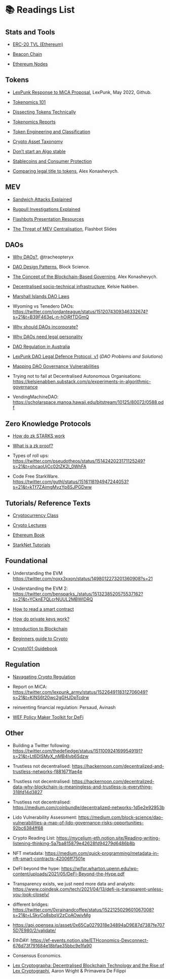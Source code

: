 # 📚 Readings List

## Stats and Tools

- [ERC-20 TVL (Ethereum)](https://ultrasound.money)

- [Beacon Chain](https://twitter.com/superphiz/status/1512770843285327875?s=21&t=RMgFuOl3LvGBK1rwFC_51Q)

- [Ethereum Nodes](https://www.ethernodes.org)


## Tokens
- [LexPunk Response to MiCA Proposal](https://github.com/LeXpunK-Army/MiCA-GUIDANCE/blob/main/LexPunkMiCAReport.pdf), LexPunk, May 2022, Github. 

- [Tokenomics 101](https://every.to/almanack/tokenomics-101)

- [Dissecting Tokens Technically](https://github.com/ethereumbook/ethereumbook/blob/develop/10tokens.asciidoc)

- [Tokenomics Reports](https://tokenomicsdao.com/)

- [Token Engineering and Classification](https://ahitchhikers.substack.com/p/how-can-we-understand-and-classify)

- [Crypto Asset Taxonomy](https://www.researchgate.net/publication/342262387_Proposal_for_a_Comprehensive_Crypto_Asset_Taxonomy)

- [Don’t start an Algo stable](https://twitter.com/ben_chain/status/1524065802772787201?s=21&t=jJI5k159T7uIvAwzDx6w2g)

- [Stablecoins and Consumer Protection](https://lexdao.substack.com/p/stable-act-a-legal-engineers-perspective?s=r)

- [Comparing legal title to tokens](https://doi.org/10.1007/978-3-662-58820-8_23), Alex Konashevych.


## MEV

- [Sandwich Attacks Explained](https://twitter.com/0x_beans/status/1505181554351378439?s=21)

- [Rugpull Investigations Explained](https://twitter.com/exlawyernft/status/1507194315675643925?s=21)

- [Flashbots Presentation Resources](https://flashbots.notion.site/flashbots/mev-day-836f88806995412dabc1c7bb7ce4e830)

- [The Threat of MEV Centralisation](https://docs.google.com/presentation/d/10I5nDokdO_KR94way-QfcD8ucroOLkHczSMOBWUMYME/edit#slide=id.p), Flashbot Slides  


## DAOs

- [Why DAOs?](https://twitter.com/tracheopteryx/status/1511000392552763399?s=21&t=6T-CG-32b7g-VBnH5RzN4A), @tracheopteryx
 
- [DAO Design Patterns](https://medium.com/block-science/dao-design-patterns-1193a694fb55), Block Science.

- [The Concept of the Blockchain-Based Governing](https://www.researchgate.net/profile/Yousef-Forti-2/publication/317638956_A_New_Model_for_E-Government_in_Local_Level_Administrations/links/5945306fa6fdccb93ab86fe6/A-New-Model-for-E-Government-in-Local-Level-Administrations.pdf#page=96), Alex Konashevych.

- [Decentralised socio-technical infrastructure](https://kelsienabben.substack.com/p/towards-a-model-of-resilience-in), Kelsie Nabben.

- [Marshall Islands DAO Laws](https://banklessdao.substack.com/p/legal-entity-solutions-for-daos-decentralized?s=r)

- Wyoming vs Tenedero DAOs: https://twitter.com/jordanteague/status/1512074309346332674?s=21&t=B39F463eL-n-hOiRfTDGmQ

- [Why should DAOs incorporate?](https://thedefiant.io/daos-unlimited-liability-risks/)

- [Why DAOs need legal personality](https://unchainedpodcast.com/can-a-dao-go-to-court-according-to-two-dao-legal-experts-probably/)

- [DAO Regulation in Australia](https://cointelegraph.com/news/dao-regulation-in-australia-issues-and-solutions-part-1)

- [LexPunk DAO Legal Defence Protocol, v1]() (*DAO Problems and Solutions*)

- [Mapping DAO Governance Vulnerabilities](https://kelsienabben.substack.com/p/dao-vulnerabilities-a-multi-scale)

- Trying not to fail at Decentralised Autonomous Organisations: https://kelsienabben.substack.com/p/experiments-in-algorithmic-governance

- VendingMachineDAO: https://scholarspace.manoa.hawaii.edu/bitstream/10125/80072/0588.pdf


## Zero Knowledge Protocols
         
- [How do zk STARKS work](https://twitter.com/liamzebedee/status/1515985033856974851?s=21&t=kVDH-P-3pLilutH5iQAzeA)

- [What is a zk proof?](https://twitter.com/odin_free/status/1501914340986871813?s=21&t=kVDH-P-3pLilutH5iQAzeA)

- Types of roll ups: https://twitter.com/pseudotheos/status/1514242023171125249?s=21&t=ohcaoUjCc02tZK2l_0WhFA

- Code Free StarkWare. https://twitter.com/guthl/status/1516118194947244053?s=21&t=kTf7ZAimgMvzYp8SJPGDww


## Tutorials/ Reference Texts
- [Cryptocurrency Class](https://cryptocurrencyclass.github.io)

- [Crypto Lectures](Cryptolectures.io)

- [Ethereum Book](https://github.com/ethereumbook/ethereumbook)

- [StarkNet Tutorials](https://twitter.com/henrilieutaud/status/1514875761685151755?s=21&t=kVDH-P-3pLilutH5iQAzeA)


## Foundational

- Understanding the EVM https://twitter.com/noxx3xxon/status/1498012273201360908?s=21

- Understanding the EVM 2: https://twitter.com/bensparks_/status/1513238520575537162?s=21&t=YCknE7QLcrNUUL2MBWIDRQ

- [How to read a smart contract](https://twitter.com/giaset/status/1480684584253542404?s=21)

- [How do private keys work?](https://shapeshift.com/library/unlocking-the-mysteries-of-private-keys)

- [Introduction to Blockchain](https://bitsonblocks.net/2015/09/09/gentle-introduction-blockchain-technology/)

- [Beginners guide to Crypto](https://twitter.com/tayvano_/status/1509380091184246784?s=21&t=_fY0rl40t5Jq3jz1CHVNHg)

- [Crypto101 Guidebook](https://cryptocanal.org/wp-content/uploads/2021/12/Crypto-101-Guidebook-.pdf)


## Regulation

- [Navagating Crypto Regulation](https://calblockchain.mirror.xyz/2jApCnHJElssho7cgZ6YXVVzkFV_AfpXttD_KBhq8TI)

- Report on MiCA: https://twitter.com/lexpunk_army/status/1522649118312706049?s=21&t=KINS6t20wc2gGHJDpTcdrw

- reinventing financial regulation: Persaud, Avinash 

- [WEF Policy Maker Toolkit for DeFi](https://www3.weforum.org/docs/WEF_DeFi_Policy_Maker_Toolkit_2021.pdf)


## Other

- Building a Twitter following: https://twitter.com/thedefiedge/status/1511009241699549191?s=21&t=Lt6DlSMyX_nMB4Ivb6Sdzw

- Trustless not decentralised: https://hackernoon.com/decentralized-and-trustless-networks-f881671fae4e

- Trustless not decentralised: https://hackernoon.com/decentralized-data-why-blockchain-is-meaningless-and-trustless-is-everything-318fd14d3827

- Trustless not decentralised: https://medium.com/coinbundle/decentralized-networks-1d5e2e92953b

- Lido Vulnerability Assessment: https://medium.com/block-science/dao-vulnerabilities-a-map-of-lido-governance-risks-opportunities-92bc6384ff68

- Crypto Reading List: https://mycelium-eth.notion.site/Reading-writing-listening-thinking-5a7ba815879e42628fd94279d6486b8b

- NFT metadata: https://medium.com/quick-programming/metadata-in-nft-smart-contracts-42006ff7501e

- DeFI beyond the hype: https://wifpr.wharton.upenn.edu/wp-content/uploads/2021/05/DeFi-Beyond-the-Hype.pdf

- Transparency exists, we just need more data and analysts: https://www.coindesk.com/tech/2021/04/13/defi-is-transparent-unless-you-look-closely/

- different bridges: https://twitter.com/0xrainandcoffee/status/1522125029601067008?s=21&t=LSkyCo8sbqV2zCoAOwivMg

- https://api.opensea.io/asset/0x65Ca0279318e34894aD9E87d7387fe7075D7E980/2/validate/ 

- EthDAY: https://ef-events.notion.site/ETHconomics-Devconnect-676d73f791684e18bfae35bbc9e1fa90

- Consensus Economics.

- [Lex Cryptographa: Decentralised Blockchain Technology and the Rise of Lex Cryptographi](https://deliverypdf.ssrn.com/delivery.php?ID=103001127120086069090073119091074064054034061037083025066004086010002124023064009120098060061014119026053121091072083096083126041004031050048093066006094096100028098042059073027083006102065001023088086123117024096003118126076028010012097101112015093082&EXT=pdf&INDEX=TRUE), Aaron Wright & Primavera De Filippi



